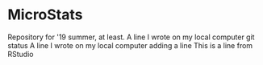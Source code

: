 # MicroStats
Repository for '19 summer, at least.
A line I wrote on my local computer git status
A line I wrote on my local computer
adding a line
This is a line from RStudio
